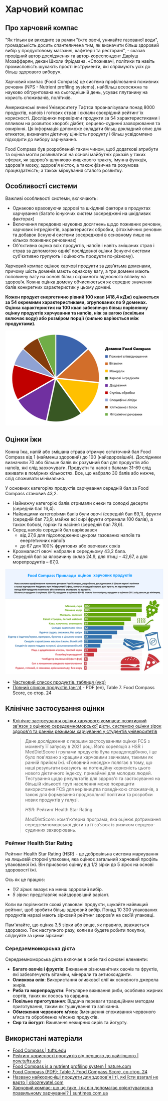 # Харчовий компас

## Про харчовий компас

"Як тільки ви виходите за рамки "їжте овочі, уникайте газованої води", громадськість досить спантеличена тим, як визначити більш здоровий вибір у продуктовому магазині, кафетерії та ресторані", - сказав провідний автор дослідження та автор-кореспондент Даріуш Мозаффарян, декан Школи Фрідмана. «Споживачі, політики та навіть промисловість шукають прості інструменти, які спрямують усіх до більш здорового вибору».

Харчовий компас (Food Compass) це система профілювання поживних речовин (NPS - Nutrient profiling systems), найбільш всеосяжна та науково обґрунтована на сьогоднішній день, усуває плутанину на користь споживачів, політиків.

Американські вчені Університету Тафтса проаналізували понад 8000 продуктів, напоїв і готових страв і склали своєрідний рейтинг їх корисності. Дослідники перевірили продукти за 54 характеристиками і впливом на розвиток хвороб: діабет, серцево-судинні захворювання та ожиріння. Ця інформація допоможе складати більш докладний опис для етикеток, визначати дієтичну цінність продукту і більш усвідомлено підходити до вибору харчування.

Food Compass був розроблений таким чином, щоб додаткові атрибути та оцінка могли розвиватися на основі майбутніх доказів у таких сферах, як здоров'я шлунково-кишкового тракту, імунна функція, здоров'я мозку, здоров'я кісток, а також фізична та розумова працездатність; а також міркування сталого розвитку.

## Особливості системи

Важливі особливості системи, включають:

- Однаково враховуючи здорові та шкідливі фактори в продуктах харчування (багато існуючих систем зосереджені на шкідливих факторах)
- Включення передових наукових досягнень щодо поживних речовин, харчових інгредієнтів, характеристик обробки, фітохімічних речовин та добавок (існуючі системи зосереджені в основному лише на кількох поживних речовинах)
- Об'єктивна оцінка всіх продуктів, напоїв і навіть змішаних страв і страв за допомогою однієї послідовної оцінки (існуючі системи суб'єктивно групують і оцінюють продукти по-різному).

Харчовий компас оцінює харчові продукти за дев’ятьма доменами, причому шість доменів мають однакову вагу, а три домени мають половинну вагу на основі більш скромного відносного впливу на здоров’я. Кожна оцінка домену обчислюється як середнє значення балів конкретних характеристик у цьому домені.

**Кожен продукт енергетично рівний 100 ккал (418,4 кДж) оцінюється за 54 окремими характеристиками, згрупованих по 9 доменах.
Оцінка характеристик на 100 ккал забезпечує більш порівнянну оцінку продуктів харчування та напоїв, ніж за вагою (оскільки включає воду) або розміром порції (сильно варіюється між продуктами).**


![Домени Food Compass](./assets/food-compass-domains.png)

## Оцінки їжи

Кожна їжа, напій або змішана страва отримує остаточний бал Food Compass від 1 (найменш здоровий) до 100 (найздоровіший). Дослідники визначили 70 або більше балів як розумний бал для продуктів або напоїв, які слід заохочувати. Продукти та напої з балами 31-69 слід вживати в помірних кількостях. Все, що набрало 30 балів або нижче, слід споживати мінімально.

У основних категоріях продуктів харчування середній бал за Food Compass становив 43,2.

- Найнижчу категорію балів отримали снеки та солодкі десерти (середній бал 16,4).
- Найвищими категоріями балів були овочі (середній бал 69,1), фрукти (середній бал 73,9, майже всі сирі фрукти отримали 100 балів), а також бобові, горіхи та насіння (середній бал 78,6).
- Серед напоїв середній бал варіювався 
  - від 27,6 для підсолоджених цукром газованих напоїв та енергетичних напоїв
  - до 67 для 100% фруктових або овочевих соків
- Крохмалисті овочі набрали в середньому 43,2 бала.
- Середній бал за яловичину склав 24,9, для птиці – 42,67, а для морепродуктів – 67,0.

![Food rating](./assets/food-compass-rating.png)

- [Частковий список продуктів, таблиця (укр)](./food-compass-ratings.mdx)
- [Повний список продуктів (англ)](https://static-content.springer.com/esm/art%3A10.1038%2Fs43016-021-00381-y/MediaObjects/43016_2021_381_MOESM1_ESM.pdf) - PDF (en), Table 7. Food Compass Score, со стор. 24

## Клінічне застосування оцінки

- [Клінічне застосування оцінки харчового компаса: позитивний зв'язок з оцінкою середземноморської дієти, системою оцінки зірок здоров'я та раннім режимом харчування у студентів університетів](https://www.ncbi.nlm.nih.gov/pmc/articles/PMC9326537/)

  > Дане дослідження є першим застосуванням оцінки FCS з моменту її запуску в 2021 році. Його кореляція з HSR і MedDietScore і групами продуктів була правдоподібною, і це було пов'язано з кращими харчовими звичками, такими як ранній прийом їжі. «Головний меседж» полягає в тому, що наші результати вказують на потенційну корисність цього нового дієтичного індексу, принаймні для молодих людей. Тестування щодо результатів для здоров'я та застосування на більшій кількості груп населення може покращити використання FCS для керівництва поведінкою споживачів, а також для формування продовольчої політики та розробки нових продуктів у галузі.
  >
  > *HSR*: Рейтинг Health Star Rating
  > 
  > *MedDietScore*: комп'ютерна програма, яка оцінює дотримання середземноморської дієти та її зв'язок із ризиком серцево-судинних захворювань.

### Рейтинг Health Star Rating

Рейтинг Health Star Rating (HSR) - це добровільна система маркування на лицьовій стороні упаковки, яка оцінює загальний харчовий профіль упакованої їжі. Він присвоює оцінку від 1/2 зірки до 5 зірок на основі здоровості їжі.

Ось як це працює:

- *1/2 зірки*: вказує на менш здоровий вибір.
- *5 зірок*: представляє найздоровіший варіант.

Коли ви порівнюєте схожі упаковані продукти, шукайте найвищий рейтинг, щоб зробити більш здоровий вибір. Понад 10 300 упакованих продуктів наразі мають зірковий рейтинг здоров'я на своїй упаковці.

Пам'ятайте, що оцінка 3,5 зірки або вище, як правило, вважається здоровою. Тож наступного разу, коли ви будете робити покупки, слідкуйте за цими зірками!

### Cередземноморська дієта

Cередземноморська дієта включає в себе такі основні елементи:

- **Багато овочів і фруктів**: Вживання різноманітних овочів та фруктів, які забезпечують вітаміни, мінерали та антиоксиданти.
- **Оливкова олія**: Використання оливкової олії як основного джерела жирів.
- **Риба та морепродукти**: Регулярне вживання риби, особливо жирних сортів, таких як лосось та сардина.
- **Повільне приготування**: Віддача переваги традиційним методам приготування, таким як тушкування та запікання.
- **Обмеження червоного м’яса**: Зменшення споживання червоного м’яса та оброблених м’ясних продуктів.
- **Сир та йогурт**: Вживання нежирних сирів та йогурту.

## Використані матеріали

- [Food Compass | tufts.edu](https://sites.tufts.edu/foodcompass/)
- [Рейтинг корисності продуктів від першого до найгіршого | now.tufts.edu](https://now.tufts.edu/2021/10/14/ranking-healthfulness-foods-first-worst)
- [Food Compass is a nutrient profiling system | nature.com](https://www.nature.com/articles/s43016-021-00381-y.epdf?sharing_token=rXE-EUQhF_ewQyjads3RTtRgN0jAjWel9jnR3ZoTv0PPFX4_UgkV63y9Env4jkUDyrBA_9kG-Lxz6QgkvVdmMKBlJ7k8y7v30cRFyRNAydxlY5YNATNy6EWMVYTeCU4NpFXpSNA6XuOIH9vjNYTOYkuaOA7QRr1Af7rKzgFOzDs%3D)
- [Food Compass (PDF); Table 7. Food Compass Score, со стор. 24](https://static-content.springer.com/esm/art%3A10.1038%2Fs43016-021-00381-y/MediaObjects/43016_2021_381_MOESM1_ESM.pdf)
- [Названо найкорисніші продукти для здоров'я і ті, які їсти взагалі не варто | obozrevatel.com](https://food.obozrevatel.com/ukr/news/nazvano-najkorisnishi-produkti-dlya-zdorovya-i-ti-yaki-isti-vzagali-ne-varto.htm)
- [Харчовий компас: що це таке, і як він допомагає орієнтуватися в правильному харчуванні? | suntimes.com.ua](https://suntimes.com.ua/sport/kharchovij-kompas-shcho-tse-take-i-yak-vin-dopomagae-orientuvatisya-v-pravilnomu-kharchuvanni.html)